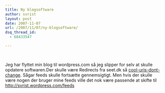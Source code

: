 ```yaml
---
title: Ny blogsoftware
author: svrist
layout: post
date: 2007-11-07
url: /2007/11/07/ny-blogsoftware/
dsq_thread_id:
  - 68433547

---
```

<p class="snap_preview">
  &nbsp;
</p>

Jeg har flyttet min blog til wordpress.com så jeg slipper for selv at skulle opdatere softwaren.Der skulle være Redirects fra seet.dk så <a href="http://www.w3.org/Provider/Style/URI" title="Cool-uris-dont-change" target="_blank">cool-uris-dont-change</a>. Sågar feeds skulle fortsætte gennemsigtigt. Men hvis der skulle være nogen der bruger mine feeds ville det nok være passende at skifte til http://svrist.wordpress.com/feeds